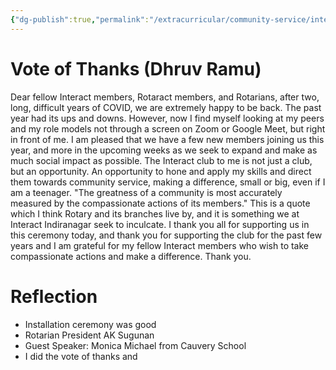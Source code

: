 ```yaml
---
{"dg-publish":true,"permalink":"/extracurricular/community-service/interact/misc-files/18-07-2022-interact-notes-and-vote-of-thanks-speech/","dgHomeLink":true,"dgPassFrontmatter":false}
---
```


# Vote of Thanks (Dhruv Ramu)

Dear fellow Interact members, Rotaract members, and Rotarians, after two, long, difficult years of COVID, we are extremely happy to be back. The past year had its ups and downs.
However, now I find myself looking at my peers and my role models not through a screen on Zoom or Google Meet, but right in front of me. 
I am pleased that we have a few new members joining us this year, and more in the upcoming weeks as we seek to expand and make as much social impact as possible.
The Interact club to me is not just a club, but an opportunity. An opportunity to hone and apply my skills and direct them towards community service, making a difference, small or big, even if I am a teenager.
"The greatness of a community is most accurately measured by the compassionate actions of its members."
This is a quote which I think Rotary and its branches live by, and it is something we at Interact Indiranagar seek to inculcate.
I thank you all for supporting us in this ceremony today, and thank you for supporting the club for the past few years and I am grateful for my fellow Interact members who wish to take compassionate actions and make a difference.
Thank you.

# Reflection
- Installation ceremony was good
- Rotarian President AK Sugunan
- Guest Speaker: Monica Michael from Cauvery School
- I did the vote of thanks and 